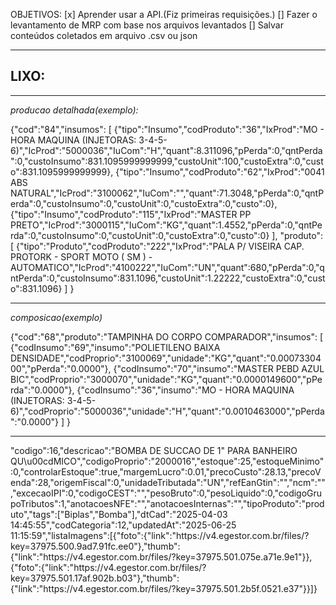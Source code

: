 OBJETIVOS:
    [x] Aprender usar a API.(Fiz primeiras requisições.)
    [] Fazer o levantamento de MRP com base nos arquivos levantados
    [] Salvar conteúdos coletados em arquivo .csv ou json


 - - - - - - - -  - - - -  - - - -  - - - -  - - -  

LIXO:
--

---
*producao detalhada(exemplo):*

{"cod":"84","insumos":
    [
        {"tipo":"Insumo","codProduto":"36","IxProd":"MO - HORA MAQUINA (INJETORAS: 3-4-5-6)","IcProd":"5000036","IuCom":"H","quant":8.311096,"pPerda":0,"qntPerda":0,"custoInsumo":831.1095999999999,"custoUnit":100,"custoExtra":0,"custo":831.1095999999999},
        {"tipo":"Insumo","codProduto":"62","IxProd":"0041 ABS NATURAL","IcProd":"3100062","IuCom":"","quant":71.3048,"pPerda":0,"qntPerda":0,"custoInsumo":0,"custoUnit":0,"custoExtra":0,"custo":0},
        {"tipo":"Insumo","codProduto":"115","IxProd":"MASTER PP PRETO","IcProd":"3000115","IuCom":"KG","quant":1.4552,"pPerda":0,"qntPerda":0,"custoInsumo":0,"custoUnit":0,"custoExtra":0,"custo":0}
    ],
    "produto":
        [
            {"tipo":"Produto","codProduto":"222","IxProd":"PALA P\/ VISEIRA CAP. PROTORK - SPORT MOTO ( SM ) - AUTOMATICO","IcProd":"4100222","IuCom":"UN","quant":680,"pPerda":0,"qntPerda":0,"custoInsumo":831.1096,"custoUnit":1.22222,"custoExtra":0,"custo":831.1096}
        ]
    }

---
*composicao(exemplo)*

{"cod":"68","produto":"TAMPINHA DO CORPO COMPARADOR","insumos":
    [
        {"codInsumo":"69","insumo":"POLIETILENO BAIXA DENSIDADE","codProprio":"3100069","unidade":"KG","quant":"0.0007330400","pPerda":"0.0000"},
        {"codInsumo":"70","insumo":"MASTER PEBD AZUL BIC","codProprio":"3000070","unidade":"KG","quant":"0.0000149600","pPerda":"0.0000"},
        {"codInsumo":"36","insumo":"MO - HORA MAQUINA (INJETORAS: 3-4-5-6)","codProprio":"5000036","unidade":"H","quant":"0.0010463000","pPerda":"0.0000"}
    ]
}

---

"codigo":16,"descricao":"BOMBA DE SUCCAO DE 1\" PARA BANHEIRO QU\u00cdMICO","codigoProprio":"2000016","estoque":25,"estoqueMinimo":0,"controlarEstoque":true,"margemLucro":0.01,"precoCusto":28.13,"precoVenda":28,"origemFiscal":0,"unidadeTributada":"UN","refEanGtin":"","ncm":"","excecaoIPI":0,"codigoCEST":"","pesoBruto":0,"pesoLiquido":0,"codigoGrupoTributos":1,"anotacoesNFE":"","anotacoesInternas":"","tipoProduto":"produto","tags":["Biplas","Bomba"],"dtCad":"2025-04-03 14:45:55","codCategoria":12,"updatedAt":"2025-06-25 11:15:59","listaImagens":[{"foto":{"link":"https:\/\/v4.egestor.com.br\/files\/?key=37975.500.9ad7.91fc.ee0"},"thumb":{"link":"https:\/\/v4.egestor.com.br\/files\/?key=37975.501.075e.a71e.9e1"}},{"foto":{"link":"https:\/\/v4.egestor.com.br\/files\/?key=37975.501.17af.902b.b03"},"thumb":{"link":"https:\/\/v4.egestor.com.br\/files\/?key=37975.501.2b5f.0521.e37"}}]}
